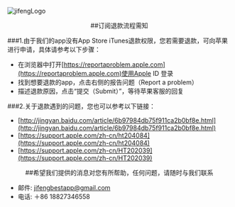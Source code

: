 
![jifengLogo](https://pbs.twimg.com/profile_images/913234541401145345/7Q4gFwne_400x400.jpg)
<center>##订阅退款流程需知</center>

###1.由于我们的app没有App Store iTunes退款权限，您若需要退款，可向苹果进行申请，具体请参考以下步骤：
   

* 在浏览器中打开[https://reportaproblem.apple.com](https://reportaproblem.apple.com)使用Apple ID 登录
* 找到想要退款的app，点击右侧的报告问题（Report a problem）
* 描述退款原因，点击“提交（Submit）”，等待苹果客服的回复

###2.关于退款遇到的问题，您也可以参考以下链接：

* [http://jingyan.baidu.com/article/6b97984db75f911ca2b0bf8e.html](http://jingyan.baidu.com/article/6b97984db75f911ca2b0bf8e.html)
* [https://support.apple.com/zh-cn/ht204084](https://support.apple.com/zh-cn/ht204084)
* [https://support.apple.com/zh-cn/HT202039](https://support.apple.com/zh-cn/HT202039)


<center>##希望我们提供的消息对您有所帮助，任何问题，请随时与我们联系</center>

* 邮件: [jifengbestapp@gmail.com](jifengbestapp@gmail.com)
* 电话: ＋86 18827346558

